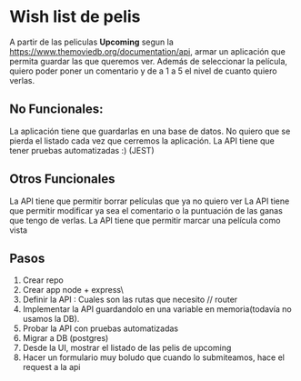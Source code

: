 
# Wish list de pelis

A partir de las peliculas **Upcoming** segun la https://www.themoviedb.org/documentation/api,
armar un aplicación que permita guardar las que queremos ver. Además de seleccionar la película, quiero poder poner un comentario y de a 1 a 5 el nivel de cuanto quiero verlas.

## No Funcionales:
La aplicación tiene que guardarlas en una base de datos. No quiero que se pierda el listado cada vez que cerremos la aplicación.
La API tiene que tener pruebas automatizadas :) (JEST)

## Otros Funcionales
La API tiene que permitir borrar películas que ya no quiero ver
La API tiene que permitir modificar ya sea el comentario o la puntuación de las ganas que tengo de verlas.
La API tiene que permitir marcar una película como vista

## Pasos
1. Crear repo
2. Crear app  node + express\
3. Definir la API : Cuales son las rutas que necesito // router
4. Implementar la API guardandolo en una variable en memoria(todavía no usamos la DB).
5. Probar la API con pruebas automatizadas
6. Migrar a DB (postgres)
7. Desde la UI, mostrar el listado de las pelis de upcoming
8. Hacer un formulario muy boludo que cuando lo submiteamos, hace el request a la api 
